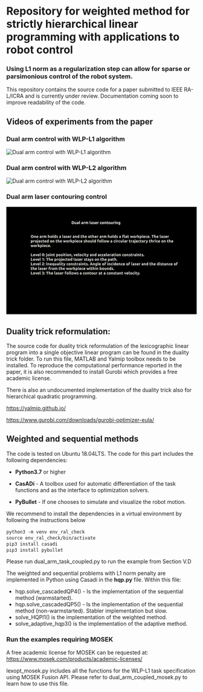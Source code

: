 # Repository for weighted method for strictly hierarchical linear programming with applications to robot control

### Using L1 norm as a regularization step can allow for sparse or parsimonious control of the robot system.

This repository contains the source code for a paper submitted to IEEE RA-L/ICRA and is currently under review.
Documentation coming soon to improve readability of the code.

## Videos of experiments from the paper

### Dual arm control with WLP-L1 algorithm
![Dual arm control with WLP-L1 algorithm](videos/dual_arm_table_wlpl1.gif)
### Dual arm control with WLP-L2 algorithm
![Dual arm control with WLP-L2 algorithm](videos/dual_arm_table_wlpl2.gif)
### Dual arm laser contouring control
![Dual arm control](videos/dual_arm_laser.gif)

## Duality trick reformulation:

The source code for duality trick reformulation of the lexicographic linear program into a single objective linear program can be found in the duality trick folder. To run this file, MATLAB and Yalmip toolbox needs to be installed. To reproduce the computational performance reported in the paper, it is also recommended to install Gurobi which provides a free academic license.

There is also an undocumented implementation of the duality trick also for hierarchical quadratic programming.

https://yalmip.github.io/

https://www.gurobi.com/downloads/gurobi-optimizer-eula/

## Weighted and sequential methods 

The code is tested on Ubuntu 18.04LTS. The code for this part includes the following dependencies:

* **Python3.7** or higher

* **CasADi** - A toolbox used for automatic differentiation of the task functions and as the interface to optimization solvers.

* **PyBullet** - If one chooses to simulate and visualize the robot motion. 

We recommend to install the dependencies in a virtual environment by following the instructions below
```
python3 -m venv env_ral_check
source env_ral_check/bin/activate
pip3 install casadi
pip3 install pybullet
```
Please run dual_arm_task_coupled.py to run the example from Section V.D


The weighted and sequential problems with L1 norm penalty are implemented in Python using Casadi in the **hqp.py** file. Within this file:

* hqp.solve_cascadedQP4() - Is the implementation of the sequential method (warmstarted).
* hqp.solve_cascadedQP5() - Is the implementation of the sequential method (non-warmstarted). Stabler implementation but slow.
* solve_HQPl1() is the implementation of the weighted method.
* solve_adaptive_hqp3() is the implementation of the adaptive method.

### Run the examples requiring MOSEK

A free academic license for MOSEK can be requested at:
https://www.mosek.com/products/academic-licenses/

lexopt_mosek.py includes all the functions for the WLP-L1 task specification using MOSEK Fusion API. Please refer to dual_arm_coupled_mosek.py to learn how to use this file.

